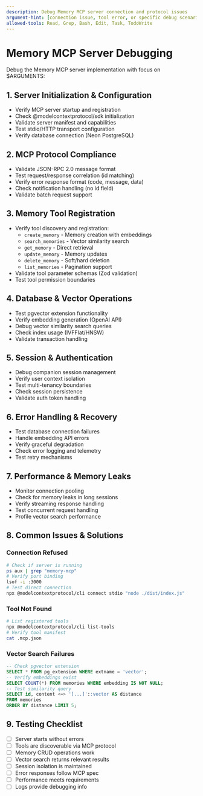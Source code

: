 ```yaml
---
description: Debug Memory MCP server connection and protocol issues
argument-hint: [connection issue, tool error, or specific debug scenario]
allowed-tools: Read, Grep, Bash, Edit, Task, TodoWrite
---
```


# Memory MCP Server Debugging

Debug the Memory MCP server implementation with focus on $ARGUMENTS:

## 1. Server Initialization & Configuration

- Verify MCP server startup and registration
- Check @modelcontextprotocol/sdk initialization
- Validate server manifest and capabilities
- Test stdio/HTTP transport configuration
- Verify database connection (Neon PostgreSQL)

## 2. MCP Protocol Compliance

- Validate JSON-RPC 2.0 message format
- Test request/response correlation (id matching)
- Verify error response format (code, message, data)
- Check notification handling (no id field)
- Validate batch request support

## 3. Memory Tool Registration

- Verify tool discovery and registration:
  - `create_memory` - Memory creation with embeddings
  - `search_memories` - Vector similarity search
  - `get_memory` - Direct retrieval
  - `update_memory` - Memory updates
  - `delete_memory` - Soft/hard deletion
  - `list_memories` - Pagination support
- Validate tool parameter schemas (Zod validation)
- Test tool permission boundaries

## 4. Database & Vector Operations

- Test pgvector extension functionality
- Verify embedding generation (OpenAI API)
- Debug vector similarity search queries
- Check index usage (IVFFlat/HNSW)
- Validate transaction handling

## 5. Session & Authentication

- Debug companion session management
- Verify user context isolation
- Test multi-tenancy boundaries
- Check session persistence
- Validate auth token handling

## 6. Error Handling & Recovery

- Test database connection failures
- Handle embedding API errors
- Verify graceful degradation
- Check error logging and telemetry
- Test retry mechanisms

## 7. Performance & Memory Leaks

- Monitor connection pooling
- Check for memory leaks in long sessions
- Verify streaming response handling
- Test concurrent request handling
- Profile vector search performance

## 8. Common Issues & Solutions

### Connection Refused

```bash
# Check if server is running
ps aux | grep "memory-mcp"
# Verify port binding
lsof -i :3000
# Test direct connection
npx @modelcontextprotocol/cli connect stdio "node ./dist/index.js"
```

### Tool Not Found

```bash
# List registered tools
npx @modelcontextprotocol/cli list-tools
# Verify tool manifest
cat .mcp.json
```

### Vector Search Failures

```sql
-- Check pgvector extension
SELECT * FROM pg_extension WHERE extname = 'vector';
-- Verify embeddings exist
SELECT COUNT(*) FROM memories WHERE embedding IS NOT NULL;
-- Test similarity query
SELECT id, content <=> '[...]'::vector AS distance 
FROM memories 
ORDER BY distance LIMIT 5;
```

## 9. Testing Checklist

- [ ] Server starts without errors
- [ ] Tools are discoverable via MCP protocol
- [ ] Memory CRUD operations work
- [ ] Vector search returns relevant results
- [ ] Session isolation is maintained
- [ ] Error responses follow MCP spec
- [ ] Performance meets requirements
- [ ] Logs provide debugging info

